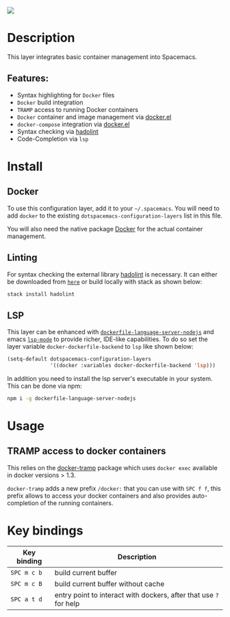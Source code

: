 ![](img/docker.png)

Description
===========

This layer integrates basic container management into Spacemacs.

Features:
---------

-   Syntax highlighting for `Docker` files
-   `Docker` build integration
-   `TRAMP` access to running Docker containers
-   `Docker` container and image management via
    [docker.el](https://github.com/Silex/docker.el)
-   `docker-compose` integration via
    [docker.el](https://github.com/Silex/docker.el)
-   Syntax checking via [hadolint](https://github.com/hadolint/hadolint)
-   Code-Completion via `lsp`

Install
=======

Docker
------

To use this configuration layer, add it to your `~/.spacemacs`. You will
need to add `docker` to the existing `dotspacemacs-configuration-layers`
list in this file.

You will also need the native package [Docker](https://www.docker.com/)
for the actual container management.

Linting
-------

For syntax checking the external library
[hadolint](https://github.com/hadolint/hadolint) is necessary. It can
either be downloaded from
[`here`](https://github.com/hadolint/hadolint/releases/latest) or build
locally with stack as shown below:

``` bash
stack install hadolint
```

LSP
---

This layer can be enhanced with
[`dockerfile-language-server-nodejs`](https://github.com/rcjsuen/dockerfile-language-server-nodejs)
and emacs [`lsp-mode`](https://github.com/emacs-lsp/lsp-mode) to provide
richer, IDE-like capabilities. To do so set the layer variable
`docker-dockerfile-backend` to `lsp` like shown below:

``` commonlisp
(setq-default dotspacemacs-configuration-layers
              '((docker :variables docker-dockerfile-backend 'lsp)))
```

In addition you need to install the lsp server's executable in your
system. This can be done via npm:

``` bash
npm i -g dockerfile-language-server-nodejs
```

Usage
=====

TRAMP access to docker containers
---------------------------------

This relies on the
[docker-tramp](https://github.com/emacs-pe/docker-tramp.el) package
which uses `docker exec` available in docker versions \> 1.3.

`docker-tramp` adds a new prefix `/docker:` that you can use with
`SPC f f`, this prefix allows to access your docker containers and also
provides auto-completion of the running containers.

Key bindings
============

| Key binding | Description                                                       |
|-------------|-------------------------------------------------------------------|
| `SPC m c b` | build current buffer                                              |
| `SPC m c B` | build current buffer without cache                                |
| `SPC a t d` | entry point to interact with dockers, after that use `?` for help |
